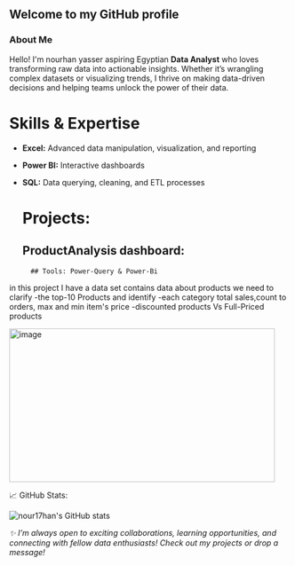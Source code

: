 ## Welcome to my GitHub profile

 ### About Me
Hello! I'm nourhan yasser aspiring Egyptian  **Data Analyst** who loves transforming raw data into actionable insights. Whether it’s wrangling complex datasets or visualizing trends, I thrive on making data-driven decisions and helping teams unlock the power of their data.

# Skills & Expertise

- **Excel:** Advanced data manipulation, visualization, and reporting
- **Power BI:** Interactive dashboards
- **SQL:** Data querying, cleaning, and ETL processes

  # Projects:
     ## ProductAnalysis dashboard:
        ## Tools: Power-Query & Power-Bi
in this project I have a data set contains data about products we need to clarify 
-the top-10 Products and identify 
-each category total sales,count to orders, max and min item's price 
-discounted products Vs Full-Priced products

<img width="478" height="277" alt="image" src="https://github.com/user-attachments/assets/6766578b-aab4-418b-af5f-f013cf1fd45b" />

📈 GitHub Stats:

![nour17han's GitHub stats](https://github-readme-stats.vercel.app/api?username=nour17han&show_icons=true&theme=radical)

_✨ I’m always open to exciting collaborations, learning opportunities, and connecting with fellow data enthusiasts! Check out my projects or drop a message!_

